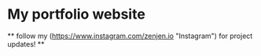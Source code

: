 # My portfolio website
** follow my (https://www.instagram.com/zenjen.io "Instagram") for project updates! **
